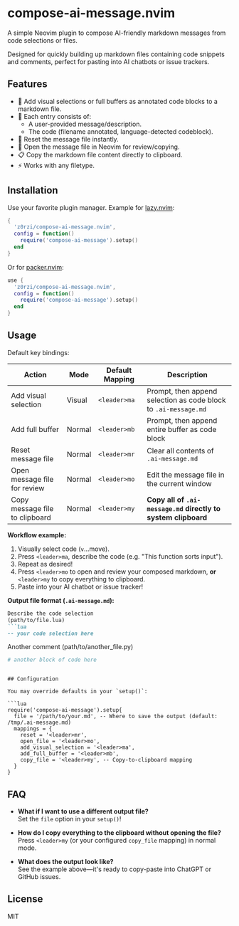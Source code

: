# compose-ai-message.nvim

A simple Neovim plugin to compose AI-friendly markdown messages from code selections or files.

Designed for quickly building up markdown files containing code snippets and comments, perfect for pasting into AI chatbots or issue trackers.

## Features

- 📜 Add visual selections or full buffers as annotated code blocks to a markdown file.
- 📝 Each entry consists of:
  - A user-provided message/description.
  - The code (filename annotated, language-detected codeblock).
- 🔄 Reset the message file instantly.
- 📂 Open the message file in Neovim for review/copying.
- 📋 Copy the markdown file content directly to clipboard.
- ⚡ Works with any filetype.

## Installation

Use your favorite plugin manager. Example for [lazy.nvim](https://github.com/folke/lazy.nvim):

```lua
{
  'z0rzi/compose-ai-message.nvim',
  config = function()
    require('compose-ai-message').setup()
  end
}
```

Or for [packer.nvim](https://github.com/wbthomason/packer.nvim):

```lua
use {
  'z0rzi/compose-ai-message.nvim',
  config = function()
    require('compose-ai-message').setup()
  end
}
```

## Usage

Default key bindings:

| Action                       | Mode    | Default Mapping   | Description                                                    |
|------------------------------|---------|-------------------|----------------------------------------------------------------|
| Add visual selection         | Visual  | `<leader>ma`      | Prompt, then append selection as code block to `.ai-message.md`|
| Add full buffer              | Normal  | `<leader>mb`      | Prompt, then append entire buffer as code block                |
| Reset message file           | Normal  | `<leader>mr`      | Clear all contents of `.ai-message.md`                         |
| Open message file for review | Normal  | `<leader>mo`      | Edit the message file in the current window                    |
| Copy message file to clipboard | Normal  | `<leader>my`      | **Copy all of `.ai-message.md` directly to system clipboard**  |

**Workflow example:**

1. Visually select code (`v`...move).
2. Press `<leader>ma`, describe the code (e.g. "This function sorts input").
3. Repeat as desired!
4. Press `<leader>mo` to open and review your composed markdown, **or** `<leader>my` to copy everything to clipboard.
5. Paste into your AI chatbot or issue tracker!

**Output file format (`.ai-message.md`):**
```markdown
Describe the code selection
(path/to/file.lua)
```lua
-- your code selection here
```

Another comment
(path/to/another_file.py)
```python
# another block of code here
```
```

## Configuration

You may override defaults in your `setup()`:

```lua
require('compose-ai-message').setup{
  file = '/path/to/your.md', -- Where to save the output (default: /tmp/.ai-message.md)
  mappings = {
    reset = '<leader>mr',
    open_file = '<leader>mo',
    add_visual_selection = '<leader>ma',
    add_full_buffer = '<leader>mb',
    copy_file = '<leader>my', -- Copy-to-clipboard mapping
  }
}
```

## FAQ

- **What if I want to use a different output file?**  
  Set the `file` option in your `setup()`!

- **How do I copy everything to the clipboard without opening the file?**  
  Press `<leader>my` (or your configured `copy_file` mapping) in normal mode.

- **What does the output look like?**  
  See the example above—it's ready to copy-paste into ChatGPT or GitHub issues.

## License

MIT
